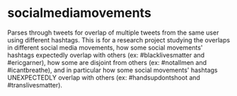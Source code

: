 # socialmediamovements
Parses through tweets for overlap of multiple tweets from the same user using different hashtags. 
This is for a research project studying the overlaps in different social media movements, how some social movements' hashtags expectedly overlap with others (ex: #blacklivesmatter and #ericgarner), how some are disjoint from others (ex: #notallmen and #icantbreathe), and in particular how some social movements' hashtags UNEXPECTEDLY overlap with others (ex: #handsupdontshoot and #translivesmatter).
